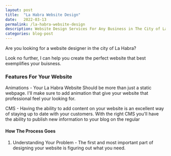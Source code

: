 ```yaml
---
layout: post
title:  "La Habra Website Design"
date:   2022-03-13
permalink: /la-habra-website-design
description: Website Design Services For Any Business in The City of La Habra.  Get in touch with a website designer immediatley.
categories: blog-post
---
```


Are you looking for a website designer in the city of La Habra?

Look no further, I can help you create the perfect website that best exemplifies your buisness.

### Features For Your Website

Animations - Your La Habra Website Should be more than just a static webpage.  I'll make sure to add animation that give your website that professional feel your looking for.

CMS - Having the ability to add content on your website is an excellent way of staying up to date with your customers.  With the right CMS you'll have the ability to publish new information to your blog on the regular

#### How The Process Goes

1. Understanding Your Problem - The first and most important part of designing your website is figuring out what you need.